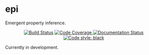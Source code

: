 # epi
Emergent property inference.
<p align="center">
<a href="https://travis-ci.org/cunningham-lab/epi"><img alt="Build Status" src="https://travis-ci.org/cunningham-lab/epi.svg?branch=master"></a>
<a href="https://codecov.io/gh/cunningham-lab/epi/"><img alt="Code Coverage" src="https://codecov.io/gh/cunningham-lab/epi/branch/master/graph/badge.svg">
 <a href='https://epi.readthedocs.io/en/latest/?badge=latest'>
    <img src='https://readthedocs.org/projects/epi/badge/?version=latest' alt='Documentation Status' />
</a>
<a href="https://github.com/ambv/black"><img alt="Code style: black" src="https://img.shields.io/badge/code%20style-black-000000.svg"></a>
</p>

Currently in development.
